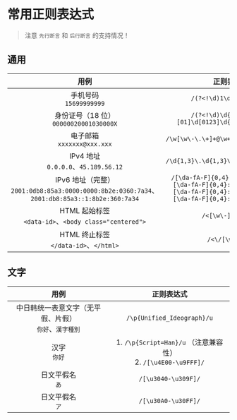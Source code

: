 # 常用正则表达式

> 注意 `先行断言` 和 `后行断言` 的支持情况！

## 通用

|  用例  | 正则表达式 |
| :-----: | :-----: |
| 手机号码<br>`15699999999` | `/(?<!\d)1\d{10}(?!\d)/` |
| 身份证号（18 位）<br>`00000020001030000X` | `/(?<!\d)\d{6}[12]\d{3}[01]\d[0123]\d{4}[\dXx](?!\d)/` |
| 电子邮箱<br>`xxxxxxx@xxx.xxx` | `/\w[\w\-\.\+]+@\w+\.[\w\.]*[a-zA-Z]/` |
| IPv4 地址<br>`0.0.0.0`、`45.189.56.12` | `/\d{1,3}\.\d{1,3}\.\d{1,3}\.\d{1,3}/` |
| IPv6 地址（完整）<br>`2001:0db8:85a3:0000:0000:8b2e:0360:7a34`、`2001:db8:85a3::1:8b2e:360:7a34` | `/[\da-fA-F]{0,4}:[\da-fA-F]{0,4}:[\da-fA-F]{0,4}:[\da-fA-F]{0,4}:[\da-fA-F]{0,4}:[\da-fA-F]{0,4}:[\da-fA-F]{0,4}:[\da-fA-F]{0,4}/` |
| HTML 起始标签<br>`<data-id>`、`<body class="centered">` | `/<[\w\-]+[^>]*>/` |
| HTML 终止标签<br>`</data-id>`、`</html>` | `/<\/[\w\-]+>/` |

## 文字

|  用例  | 正则表达式 |
| :-----: | :-----: |
| 中日韩统一表意文字（无平假、片假）<br>`你好`、`漢字種別` | `/\p{Unified_Ideograph}/u` |
| 汉字<br>`你好` | 1. `/\p{Script=Han}/u` （注意兼容性）<br>2. `/[\u4E00-\u9FFF]/` |
| 日文平假名<br>`あ` | `/[\u3040-\u309F]/` |
| 日文平假名<br>`ア` | `/[\u30A0-\u30FF]/` |
